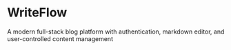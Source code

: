 # WriteFlow
A modern full-stack blog platform with authentication, markdown editor, and user-controlled content management
